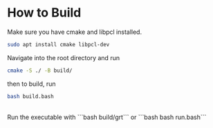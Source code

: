 # How to Build

Make sure you have cmake and libpcl installed.

```bash
sudo apt install cmake libpcl-dev
```
Navigate into the root directory and run
```bash
cmake -S ./ -B build/
```
then to build, run
```bash
bash build.bash
```
<br>
Run the executable with
```bash
build/grt```
or
```bash
bash run.bash```
